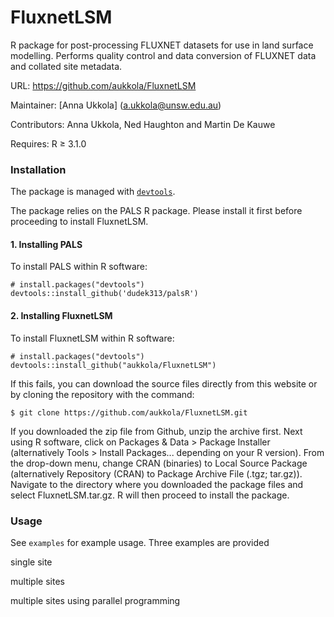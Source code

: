 FluxnetLSM
=================
R package for post-processing FLUXNET datasets for use in land surface modelling. Performs quality control and data conversion of FLUXNET data and collated site metadata.

URL: https://github.com/aukkola/FluxnetLSM

Maintainer: [Anna Ukkola] (<a.ukkola@unsw.edu.au>)

Contributors: Anna Ukkola, Ned Haughton and Martin De Kauwe

Requires: R ≥ 3.1.0


### Installation


The package is managed with [`devtools`](https://github.com/hadley/devtools).

The package relies on the PALS R package. Please install it first before proceeding to install FluxnetLSM.


#### 1. Installing PALS

To install PALS within R software:

```{r}
# install.packages("devtools")
devtools::install_github('dudek313/palsR')
```


#### 2. Installing FluxnetLSM

To install FluxnetLSM within R software:

```{r}
# install.packages("devtools")
devtools::install_github("aukkola/FluxnetLSM")
```

If this fails, you can download the source files directly from this website or by cloning the repository with the command:

```{r}
$ git clone https://github.com/aukkola/FluxnetLSM.git
```

If you downloaded the zip file from Github, unzip the archive first. Next using R software, click on Packages & Data > Package Installer (alternatively Tools > Install Packages... depending on your R version). From the drop-down menu, change CRAN (binaries) to Local Source Package (alternatively Repository (CRAN) to Package Archive File (.tgz; tar.gz)). Navigate to the directory where you downloaded the package files and select FluxnetLSM.tar.gz. R will then proceed to install the package.



### Usage
See `examples` for example usage. Three examples are provided

single site

multiple sites

multiple sites using parallel programming
